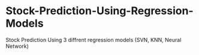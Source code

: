 # Stock-Prediction-Using-Regression-Models
Stock Prediction Using 3 diffrent regression models (SVN, KNN, Neural Network)
